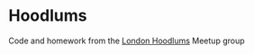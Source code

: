 Hoodlums
========

Code and homework from the [London Hoodlums](http://www.meetup.com/hoodlums/)
Meetup group

